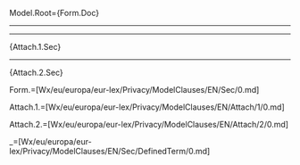 Model.Root={Form.Doc}<br><hr><hr>{Attach.1.Sec}<hr>{Attach.2.Sec}

Form.=[Wx/eu/europa/eur-lex/Privacy/ModelClauses/EN/Sec/0.md]

Attach.1.=[Wx/eu/europa/eur-lex/Privacy/ModelClauses/EN/Attach/1/0.md]

Attach.2.=[Wx/eu/europa/eur-lex/Privacy/ModelClauses/EN/Attach/2/0.md]

_=[Wx/eu/europa/eur-lex/Privacy/ModelClauses/EN/Sec/DefinedTerm/0.md]